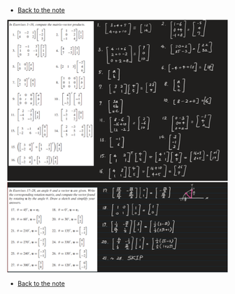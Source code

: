 * [Back to the note](./note.md)

![](images/ex001.png)
![](images/ex017.png)


* [Back to the note](./note.md)